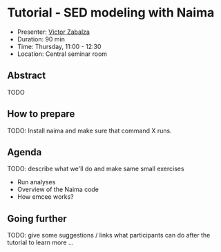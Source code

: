 # Tutorial - SED modeling with Naima

* Presenter: [Victor Zabalza](https://github.com/zblz)
* Duration: 90 min
* Time: Thursday, 11:00 - 12:30
* Location: Central seminar room

## Abstract

TODO

## How to prepare

TODO: Install naima and make sure that command X runs.

## Agenda

TODO: describe what we'll do and make same small exercises

- Run analyses
- Overview of the Naima code
- How emcee works?

## Going further

TODO: give some suggestions / links what participants can do
after the tutorial to learn more ...
